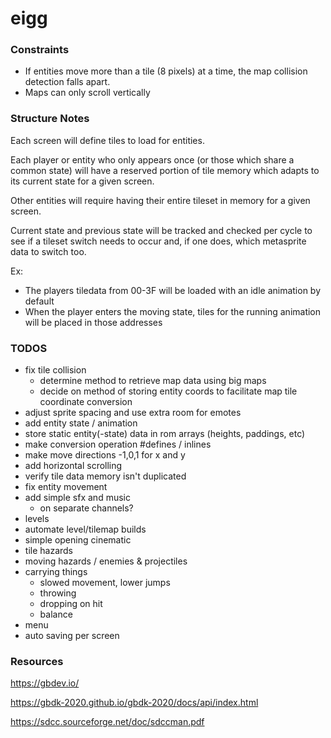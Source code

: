 # eigg

### Constraints

* If entities move more than a tile (8 pixels) at a time, the map collision detection
falls apart.
* Maps can only scroll vertically

### Structure Notes

Each screen will define tiles to load for entities.

Each player or entity who only appears once (or those which share a common state) will have a 
reserved portion of tile memory which adapts to its current state for a given screen.

Other entities will require having their entire tileset in memory for a given screen.

Current state and previous state will be tracked and checked per cycle to see if a tileset 
switch needs to occur and, if one does, which metasprite data to switch too. 

Ex:
* The players tiledata from 00-3F will be loaded with an idle animation by default
* When the player enters the moving state, tiles for the running animation will be placed in 
those addresses


### TODOS

* fix tile collision
  * determine method to retrieve map data using big maps
  * decide on method of storing entity coords to facilitate map tile coordinate conversion
* adjust sprite spacing and use extra room for emotes
* add entity state / animation
* store static entity(-state) data in rom arrays (heights, paddings, etc)
* make conversion operation #defines / inlines
* make move directions -1,0,1 for x and y
* add horizontal scrolling
* verify tile data memory isn't duplicated
* fix entity movement
* add simple sfx and music
  * on separate channels?
* levels
* automate level/tilemap builds
* simple opening cinematic
* tile hazards
* moving hazards / enemies & projectiles
* carrying things
  * slowed movement, lower jumps 
  * throwing
  * dropping on hit
  * balance
* menu
* auto saving per screen

### Resources

https://gbdev.io/

https://gbdk-2020.github.io/gbdk-2020/docs/api/index.html

https://sdcc.sourceforge.net/doc/sdccman.pdf
